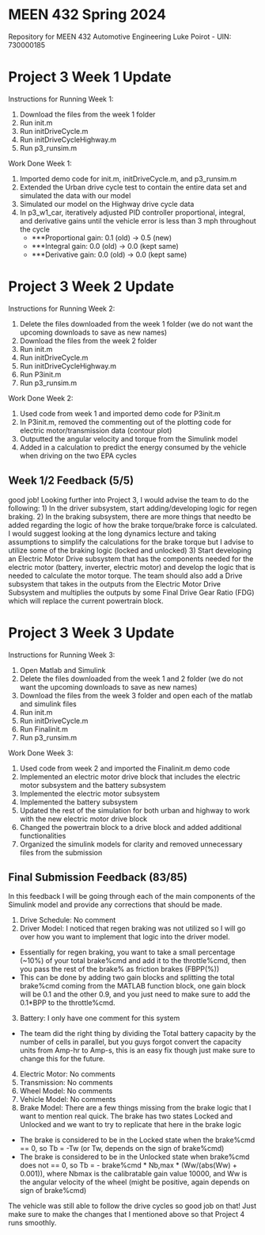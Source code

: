 # MEEN 432 Spring 2024
Repository for MEEN 432 Automotive Engineering
Luke Poirot - UIN: 730000185

# Project 3 Week 1 Update
Instructions for Running Week 1:
1. Download the files from the week 1 folder
2. Run init.m
3. Run initDriveCycle.m
4. Run initDriveCycleHighway.m
5. Run p3_runsim.m

Work Done Week 1:
1. Imported demo code for init.m, initDriveCycle.m, and p3_runsim.m
2. Extended the Urban drive cycle test to contain the entire data set and simulated the data with our model
3. Simulated our model on the Highway drive cycle data
4. In p3_w1_car, iteratively adjusted PID controller proportional, integral, and derivative gains until the vehicle error is less than 3 mph throughout the cycle
	- ***Proportional gain: 0.1 (old) -> 0.5 (new)
	- ***Integral gain:     0.0 (old) -> 0.0 (kept same)
	- ***Derivative gain:   0.0 (old) -> 0.0 (kept same)

# Project 3 Week 2 Update
Instructions for Running Week 2:
1. Delete the files downloaded from the week 1 folder (we do not want the upcoming downloads to save as new names)
2. Download the files from the week 2 folder
3. Run init.m
4. Run initDriveCycle.m
5. Run initDriveCycleHighway.m
6. Run P3init.m
7. Run p3_runsim.m

Work Done Week 2:
1. Used code from week 1 and imported demo code for P3init.m
2. In P3init.m, removed the commenting out of the plotting code for electric motor/transmission data (contour plot)
3. Outputted the angular velocity and torque from the Simulink model
4. Added in a calculation to predict the energy consumed by the vehicle when driving on the two EPA cycles

## Week 1/2 Feedback (5/5)
 good job! Looking further into Project 3, I would advise the team to do the following: 1) In the driver subsystem, start adding/developing logic for regen braking. 2) In the braking subsystem, there are more things that needto be added regarding the logic of how the brake torque/brake force is calculated. I would suggest looking at the long dynamics lecture and  taking assumptions to simplify the calculations for the brake torque but I advise to utilize some of the braking logic (locked and unlocked) 3) Start developing an Electric Motor Drive subsystem that has the components needed for the electric motor (battery, inverter, electric motor) and develop the logic that is needed to calculate the motor torque. The team should also add a Drive subsystem that takes in the outputs from the Electric Motor Drive Subsystem and multiplies the outputs by some Final Drive Gear Ratio (FDG) which will replace the current powertrain block. 

 # Project 3 Week 3 Update
 Instructions for Running Week 3:
 1. Open Matlab and Simulink
 2. Delete the files downloaded from the week 1 and 2 folder (we do not want the upcoming downloads to save as new names)
 3. Download the files from the week 3 folder and open each of the matlab and simulink files
 5. Run init.m
 6. Run initDriveCycle.m
 7. Run Finalinit.m
 8. Run p3_runsim.m

Work Done Week 3:
1. Used code from week 2 and imported the Finalinit.m demo code
2. Implemented an electric motor drive block that includes the electric motor subsystem and the battery subsystem
3. Implemented the electric motor subsystem
4. Implemented the battery subsystem
5. Updated the rest of the simulation for both urban and highway to work with the new electric motor drive block
6. Changed the powertrain block to a drive block and added additional functionalities
7. Organized the simulink models for clarity and removed unnecessary files from the submission

## Final Submission Feedback (83/85)
In this feedback I will be going through each of the main components of the Simulink model and provide any corrections that should be made.
1) Drive Schedule: No comment
2) Driver Model: I noticed that regen braking was not utilized so I will go over how you want to implement that logic into the driver model.
- Essentially for regen braking, you want to take a small percentage (~10%) of your total brake%cmd and add it to the throttle%cmd, then you pass the rest of the brake% as friction brakes (FBPP(%))
- This can be done by adding two gain blocks and splitting the total brake%cmd coming from the MATLAB function block, one gain block will be 0.1 and the other 0.9, and you just need to make sure to add the 0.1*BPP to the throttle%cmd.
3) Battery: I only have one comment for this system
- The team did the right thing by dividing the Total battery capacity by the number of cells in parallel, but you guys forgot convert the capacity units from Amp-hr to Amp-s, this is an easy fix though just make sure to change this for the future.
4) Electric Motor: No comments
5) Transmission: No comments
6) Wheel Model: No comments
7) Vehicle Model: No comments
8) Brake Model: There are a few things missing from the brake logic that I want to mention real quick. The brake has two states Locked and Unlocked and we want to try to replicate that here in the brake logic
- The brake is considered to be in the Locked state when the brake%cmd == 0, so Tb = -Tw (or Tw, depends on the sign of brake%cmd)
- The brake is considered to be in the Unlocked state when brake%cmd does not == 0, so Tb = - brake%cmd * Nb,max * (Ww/(abs(Ww) + 0.001)), where Nbmax is the calibratable gain value 10000, and Ww is the angular velocity of the wheel (might be positive, again depends on sign of brake%cmd)

The vehicle was still able to follow the drive cycles so good job on that! Just make sure to make the changes that I mentioned above so that Project 4 runs smoothly.


